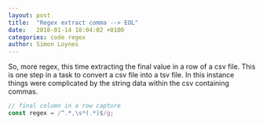 ```yaml
---
layout: post
title:  "Regex extract comma --> EOL"
date:   2018-01-14 18:04:02 +0100
categories: code regex
author: Simon Loynes
---
```


So, more regex, this time extracting the final value in a row of a csv file. This is one step in a task to convert a csv file into a tsv file. In this instance things were complicated by the string data within the csv containing commas.

```typescript
// final column in a row capture
const regex = /^.*,\s*(.*)$/g;
```
